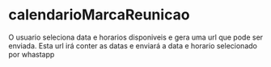 # calendarioMarcaReunicao

O usuario seleciona data e horarios disponiveis e gera uma url que pode ser enviada. Esta url irá conter as datas e enviará a data e horario selecionado por whastapp
